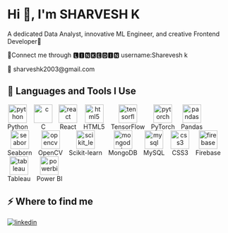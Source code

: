 <h1>Hi 👋, I'm SHARVESH K </h1>
<p>A dedicated Data Analyst, innovative ML Engineer, and creative Frontend Developer🚀 </p>
<p>📶Connect me through 🅻🅸🅽🅺🅴🅳🅸🅽 username:Sharevesh k</p>
<p>📩 sharveshk2003@gmail.com</p>

<h2>🚀 Languages and Tools I Use</h2>
<p>
<span style="display: inline-block; text-align: center; margin-right: 10px;">
<img src="https://cdn-icons-png.flaticon.com/512/59/59260.png" alt="python" width="42" height="42" /><br>Python
</span>
<span style="display: inline-block; text-align: center; margin-right: 10px;">
<img src="https://upload.wikimedia.org/wikipedia/commons/1/1b/C_Logo.svg" alt="c" width="42" height="42" /><br>C
</span>
<span style="display: inline-block; text-align: center; margin-right: 10px;">
<img src="https://cdn-icons-png.flaticon.com/512/74/74939.png" alt="react" width="42" height="42" /><br>React
</span>
<span style="display: inline-block; text-align: center; margin-right: 10px;">
<img src="https://cdn-icons-png.flaticon.com/512/272/272672.png" alt="html5" width="42" height="42" /><br>HTML5
</span>
<span style="display: inline-block; text-align: center; margin-right: 10px;">
<img src="https://www.svgrepo.com/show/331778/tensorflow-logo.svg" alt="tensorflow" width="42" height="42" /><br>TensorFlow
</span>
<span style="display: inline-block; text-align: center; margin-right: 10px;">
<img src="https://www.svgrepo.com/show/353950/pytorch-logo.svg" alt="pytorch" width="42" height="42" /><br>PyTorch
</span>
<span style="display: inline-block; text-align: center; margin-right: 10px;">
<img src="https://cdn-icons-png.flaticon.com/512/592/592058.png" alt="pandas" width="42" height="42" /><br>Pandas
</span>
<span style="display: inline-block; text-align: center; margin-right: 10px;">
<img src="https://seaborn.pydata.org/_images/logo-mark-lightbg.svg" alt="seaborn" width="42" height="42" /><br>Seaborn
</span>
<span style="display: inline-block; text-align: center; margin-right: 10px;">
<img src="https://cdn-icons-png.flaticon.com/512/126/126474.png" alt="opencv" width="42" height="42" /><br>OpenCV
</span>
<span style="display: inline-block; text-align: center; margin-right: 10px;">
<img src="https://cdn-icons-png.flaticon.com/512/326/326019.png" alt="scikit_learn" width="42" height="42" /><br>Scikit-learn
</span>
<span style="display: inline-block; text-align: center; margin-right: 10px;">
<img src="https://cdn-icons-png.flaticon.com/512/88/88028.png" alt="mongodb" width="42" height="42" /><br>MongoDB
</span>
<span style="display: inline-block; text-align: center; margin-right: 10px;">
<img src="https://cdn-icons-png.flaticon.com/512/44/44697.png" alt="mysql" width="42" height="42" /><br>MySQL
</span>
<span style="display: inline-block; text-align: center; margin-right: 10px;">
<img src="https://cdn-icons-png.flaticon.com/512/272/272663.png" alt="css3" width="42" height="42" /><br>CSS3
</span>
<span style="display: inline-block; text-align: center; margin-right: 10px;">
<img src="https://cdn-icons-png.flaticon.com/512/901/901055.png" alt="firebase" width="42" height="42" /><br>Firebase
</span>
<span style="display: inline-block; text-align: center; margin-right: 10px;">
<img src="https://upload.wikimedia.org/wikipedia/commons/thumb/f/f3/Tableau_Logo.png/800px-Tableau_Logo.png" alt="tableau" width="42" height="42" /><br>Tableau
</span>
<span style="display: inline-block; text-align: center; margin-right: 10px;">
<img src="https://powerbi.microsoft.com/static/images/global/ms-symbol-microsoft-pbi.png" alt="powerbi" width="42" height="42" /><br>Power BI
</span>
</p>

<h2>⚡️ Where to find me</h2>
<p><a target="_blank" href="https://www.linkedin.com/in/SHARVESH K" style="display: inline-block;"><img src="https://img.shields.io/badge/linkedin-logo?style=for-the-badge&logo=linkedin&logoColor=white&color=#0a77b6" alt="linkedin" /></a></p>
